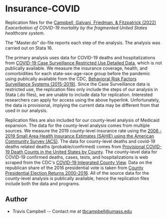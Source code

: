# Insurance-COVID
Replication files for the [Campbell, Galvani, Friedman, & Fitzpatrick (2022)](https://papers.ssrn.com/sol3/papers.cfm?abstract_id=4001496) *Exacerbation of COVID-19 mortality by the fragmented United States healthcare system*.

The "Master.do" do-file reports each step of the analysis. The analysis was carried out on Stata 16. 

The primary analysis uses data for COVID-19 deaths and hospitalizations from [COVID-19 Case Surveillance Restricted Use Detailed Data](https://data.cdc.gov/Case-Surveillance/COVID-19-Case-Surveillance-Restricted-Access-Detai/mbd7-r32t), which is not publically available. We measure the insurance coverage, health, and comorbidities for each state-sex-age-race group before the pandemic using publically available from the CDC, [Behavioral Risk Factors Surveillance Systems (2015-2019)](https://www.cdc.gov/brfss/annual_data/annual_2019.html). Since the Case Surveillance data is restricted use, the replication files only include the steps of our analysis in Stata (.do files), we are unable to include data for replication. Interested researchers can apply for access using the above hyperlink. Unfortunately, the data is provisional, implying the current data may be different from that used in our analysis.

Replication files are also included for our county-level analysis of Medicaid expansion. 
The data for the county-level analysis comes from multiple sources. We measure the 2019 county-level insurance rate using the [2008 - 2019 Small Area Health Insurance Estimates (SAHIE) using the American Community Survey (ACS)](https://www.census.gov/data/datasets/time-series/demo/sahie/estimates-acs.html). The data for county-level deaths and covid-19 deaths related deaths (probable/confirmed) comes from [Provisional COVID-19 Death Counts in the United States by County](https://data.cdc.gov/NCHS/Provisional-COVID-19-Death-Counts-in-the-United-St/kn79-hsxy). The county-level data for COVID-19 confirmed deaths, cases, tests, and hospitalizations is web scraped from the CDC's [COVID-19 Integrated County View](https://covid.cdc.gov/covid-data-tracker/#county-view). Data on the republican share of the 2016 presidential vote is taken from [County Presidential Election Returns 2000-2016](https://dataverse.harvard.edu/dataset.xhtml?persistentId=doi:10.7910/DVN/VOQCHQ). All of the source data for the county-level analysis is publically available, hence the replication files include both the data and programs.

## Author
- Travis Campbell -- Contact me at tbcampbell@umass.edu
